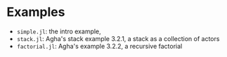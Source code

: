 # Examples

- `simple.jl`: the intro example,
- `stack.jl`: Agha's stack example 3.2.1, a stack as a collection of actors
- `factorial.jl`: Agha's example 3.2.2, a recursive factorial

